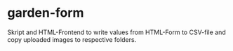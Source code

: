# garden-form
Skript and HTML-Frontend to write values from HTML-Form to CSV-file and copy uploaded images to respective folders.
